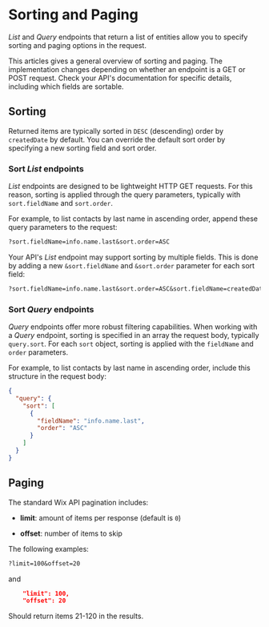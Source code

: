 # Sorting and Paging

_List_ and _Query_ endpoints that return a list of entities
allow you to specify sorting and paging options in the request.

This articles gives a general overview of sorting and paging.
The implementation changes
depending on whether an endpoint is a GET or POST request.
Check your API's documentation for specific details,
including which fields are sortable.

## Sorting

Returned items are typically sorted
in `DESC` (descending) order by `createdDate` by default.
You can override the default sort order by specifying a new sorting field
and sort order.

### Sort _List_ endpoints

_List_ endpoints are designed to be lightweight HTTP GET requests.
For this reason, sorting is applied through the query parameters,
typically with `sort.fieldName` and `sort.order`.

For example, to list contacts by last name in ascending order,
append these query parameters to the request:

```txt
?sort.fieldName=info.name.last&sort.order=ASC
```

Your API's _List_ endpoint may support sorting by multiple fields.
This is done by adding a new `&sort.fieldName` and `&sort.order` parameter
for each sort field:

```txt
?sort.fieldName=info.name.last&sort.order=ASC&sort.fieldName=createdDate&sort.order=ASC
```

### Sort _Query_ endpoints

_Query_ endpoints offer more robust filtering capabilities.
When working with a _Query_ endpoint,
sorting is specified in an array the request body,
typically `query.sort`.
For each `sort` object,
sorting is applied with the `fieldName` and `order` parameters.

For example, to list contacts by last name in ascending order,
include this structure in the request body:

```json
{
  "query": {
    "sort": [
      {
        "fieldName": "info.name.last",
        "order": "ASC"
      }
    ]
  }
}
```

## Paging

The standard Wix API pagination includes:

- **limit**: amount of items per response (default is `0`)

- **offset**: number of items to skip

The following examples:

```txt
?limit=100&offset=20
```

and

```json
    "limit": 100, 
    "offset": 20 
```

Should return items 21-120 in the results.
